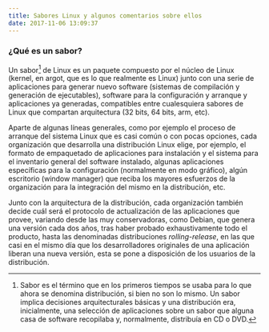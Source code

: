 ```yaml
---
title: Sabores Linux y algunos comentarios sobre ellos
date: 2017-11-06 13:09:37
---
```


### ¿Qué es un sabor?
Un sabor[^1] de Linux es un paquete compuesto por el núcleo de Linux (kernel, en argot, que es lo que realmente es Linux) junto con una serie de aplicaciones para generar nuevo software (sistemas de compilación y generación de ejecutables), software para la configuración y arranque y aplicaciones ya generadas, compatibles entre cualesquiera sabores de Linux que compartan arquitectura (32 bits, 64 bits, arm, etc).

Aparte de algunas líneas generales, como por ejemplo el proceso de arranque del sistema Linux que es casi común o con pocas opciones, cada organización que desarrolla una distribución Linux elige, por ejemplo, el formato de empaquetado de aplicaciones para instalación y el sistema para el inventario general del software instalado, algunas aplicaciones específicas para la configuración (normalmente en modo gráfico), algún escritorio (window manager) que reciba los mayores esfuerzos de la organización para la integración del mismo en la distribución, etc.

Junto con la arquitectura de la distribución, cada organización también decide cuál será el protocolo de actualización de las aplicaciones que provee, variando desde las muy conservadoras, como Debian, que genera una versión cada dos años, tras haber probado exhaustivamente todo el producto, hasta las denominadas distribuciones _rolling-release_, en las que casi en el mismo día que los desarrolladores originales de una aplicación liberan una nueva versión, esta se pone a disposición de los usuarios de la distribución.




[^1]: Sabor es el término que en los primeros tiempos se usaba para lo que ahora se denomina distribución, si bien no son lo mismo. Un sabor implica decisiones arquitecturales básicas y una distribución era, inicialmente, una selección de aplicaciones sobre un sabor que alguna casa de software recopilaba y, normalmente, distribuía en CD o DVD.